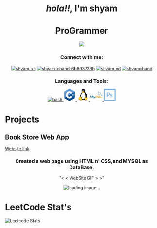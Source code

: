 <h1 align="center"><i>hola!!</i>, I'm <b>shyam</b></h1>
<h1 align="center">ProGrammer</h1>
<p align="center"><img width=18% src="https://i.pinimg.com/originals/70/84/c6/7084c682f10716fcaf0469b550a92b6a.gif"></p>

<h3 align="center">Connect with me:</h3>
<p align="center">
<a href="https://twitter.com/shyam_xo" target="blank"><img align="center" src="https://raw.githubusercontent.com/rahuldkjain/github-profile-readme-generator/master/src/images/icons/Social/twitter.svg" alt="shyam_xo" height="30" width="40" /></a>
<a href="https://linkedin.com/in/shyam-chand-6b603723b" target="blank"><img align="center" src="https://raw.githubusercontent.com/rahuldkjain/github-profile-readme-generator/master/src/images/icons/Social/linked-in-alt.svg" alt="shyam-chand-6b603723b" height="30" width="40" /></a>
<a href="https://instagram.com/shyam_vd" target="blank"><img align="center" src="https://raw.githubusercontent.com/rahuldkjain/github-profile-readme-generator/master/src/images/icons/Social/instagram.svg" alt="shyam_vd" height="30" width="40" /></a>
<a href="https://www.leetcode.com/shyamchand" target="blank"><img align="center" src="https://raw.githubusercontent.com/rahuldkjain/github-profile-readme-generator/master/src/images/icons/Social/leet-code.svg" alt="shyamchand" height="30" width="40" /></a>
</p>

<h3 align="center">Languages and Tools:</h3>
<p align="center"> <a href="https://www.gnu.org/software/bash/" target="_blank" rel="noreferrer"> <img src="https://www.vectorlogo.zone/logos/gnu_bash/gnu_bash-icon.svg" alt="bash" width="40" height="40"/> </a> <a href="https://www.w3schools.com/cpp/" target="_blank" rel="noreferrer"> <img src="https://raw.githubusercontent.com/devicons/devicon/master/icons/cplusplus/cplusplus-original.svg" alt="cplusplus" width="40" height="40"/> </a> <a href="https://www.linux.org/" target="_blank" rel="noreferrer"> <img src="https://raw.githubusercontent.com/devicons/devicon/master/icons/linux/linux-original.svg" alt="linux" width="40" height="40"/> </a> <a href="https://www.mysql.com/" target="_blank" rel="noreferrer"> <img src="https://raw.githubusercontent.com/devicons/devicon/master/icons/mysql/mysql-original-wordmark.svg" alt="mysql" width="40" height="40"/> </a> <a href="https://www.photoshop.com/en" target="_blank" rel="noreferrer"> <img src="https://raw.githubusercontent.com/devicons/devicon/master/icons/photoshop/photoshop-line.svg" alt="photoshop" width="40" height="40"/> </a> </p>


# Projects

## Book Store Web App
<a href="https://cottonstonne.github.io/bookowl.github.io/">Website link</a>
<h3 align="center">Created a web page using HTML n' CSS,and MYSQL as DataBase.</h3>
<p align="center">"< < WebSite GIF > >"</p>

<p align="center"><img width=50% src="https://github.com/cottonstonne/crate/blob/main/ezgif.com-gif-maker.gif?raw=true" alt="loading image..."></p>

# LeetCode Stat's

![Leetcode Stats](https://leetcard.jacoblin.cool/shyamchand?theme=unicorn)


